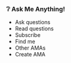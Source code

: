 ### ❔ Ask Me Anything!

- Ask questions
- Read questions
- Subscribe
- Find me
- Other AMAs
- Create AMA
